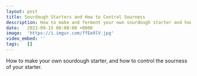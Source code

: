 ```yaml
---
layout: post
title: Sourdough Starters and How to Control Sourness
description: How to make and ferment your own sourdough starter and how to control sourness
date:   2023-09-15 00:00:00 +0000
image:  'https://i.imgur.com/ffEe9lV.jpg'
video_embed: ''
tags:   []
---
```


How to make your own sourdough starter, and how to control the sourness of your starter.


